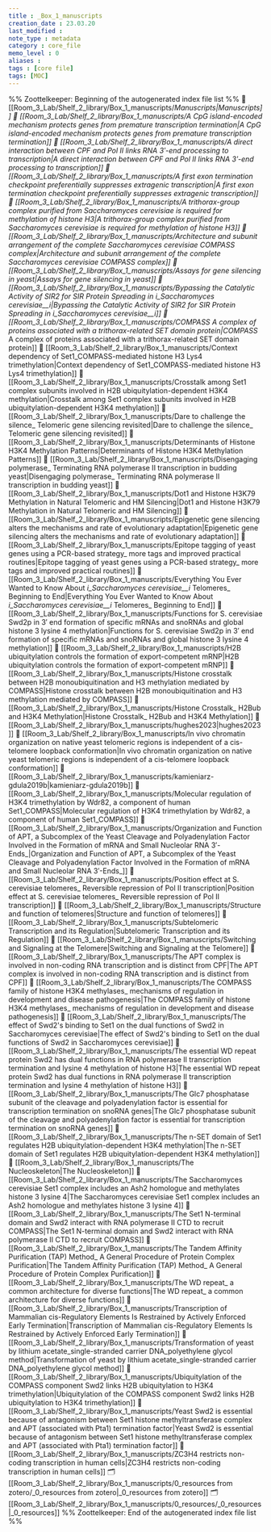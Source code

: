 ```yaml
---
title : _Box_1_manuscripts
creation_date : 23.03.20
last_modified :
note_type : metadata
category : core_file
memo_level : 0
aliases : 
tags : [core file]
tags: [MOC]
---
```

%% Zoottelkeeper: Beginning of the autogenerated index file list  %%
📄 [[Room_3_Lab/Shelf_2_library/Box_1_manuscripts/_Manuscripts|_Manuscripts]]
📄 [[Room_3_Lab/Shelf_2_library/Box_1_manuscripts/A CpG island-encoded mechanism protects genes from premature transcription termination|A CpG island-encoded mechanism protects genes from premature transcription termination]]
📄 [[Room_3_Lab/Shelf_2_library/Box_1_manuscripts/A direct interaction between CPF and Pol II links RNA 3ʹ-end processing to transcription|A direct interaction between CPF and Pol II links RNA 3ʹ-end processing to transcription]]
📄 [[Room_3_Lab/Shelf_2_library/Box_1_manuscripts/A first exon termination checkpoint preferentially suppresses extragenic transcription|A first exon termination checkpoint preferentially suppresses extragenic transcription]]
📄 [[Room_3_Lab/Shelf_2_library/Box_1_manuscripts/A trithorax-group complex purified from Saccharomyces cerevisiae is required for methylation of histone H3|A trithorax-group complex purified from Saccharomyces cerevisiae is required for methylation of histone H3]]
📄 [[Room_3_Lab/Shelf_2_library/Box_1_manuscripts/Architecture and subunit arrangement of the complete Saccharomyces cerevisiae COMPASS complex|Architecture and subunit arrangement of the complete Saccharomyces cerevisiae COMPASS complex]]
📄 [[Room_3_Lab/Shelf_2_library/Box_1_manuscripts/Assays for gene silencing in yeast|Assays for gene silencing in yeast]]
📄 [[Room_3_Lab/Shelf_2_library/Box_1_manuscripts/Bypassing the Catalytic Activity of SIR2 for SIR Protein Spreading in _i_Saccharomyces cerevisiae__i_|Bypassing the Catalytic Activity of SIR2 for SIR Protein Spreading in _i_Saccharomyces cerevisiae__i_]]
📄 [[Room_3_Lab/Shelf_2_library/Box_1_manuscripts/COMPASS_ A complex of proteins associated with a trithorax-related SET domain protein|COMPASS_ A complex of proteins associated with a trithorax-related SET domain protein]]
📄 [[Room_3_Lab/Shelf_2_library/Box_1_manuscripts/Context dependency of Set1_COMPASS-mediated histone H3 Lys4 trimethylation|Context dependency of Set1_COMPASS-mediated histone H3 Lys4 trimethylation]]
📄 [[Room_3_Lab/Shelf_2_library/Box_1_manuscripts/Crosstalk among Set1 complex subunits involved in H2B ubiquitylation-dependent H3K4 methylation|Crosstalk among Set1 complex subunits involved in H2B ubiquitylation-dependent H3K4 methylation]]
📄 [[Room_3_Lab/Shelf_2_library/Box_1_manuscripts/Dare to challenge the silence_ Telomeric gene silencing revisited|Dare to challenge the silence_ Telomeric gene silencing revisited]]
📄 [[Room_3_Lab/Shelf_2_library/Box_1_manuscripts/Determinants of Histone H3K4 Methylation Patterns|Determinants of Histone H3K4 Methylation Patterns]]
📄 [[Room_3_Lab/Shelf_2_library/Box_1_manuscripts/Disengaging polymerase_ Terminating RNA polymerase II transcription in budding yeast|Disengaging polymerase_ Terminating RNA polymerase II transcription in budding yeast]]
📄 [[Room_3_Lab/Shelf_2_library/Box_1_manuscripts/Dot1 and Histone H3K79 Methylation in Natural Telomeric and HM Silencing|Dot1 and Histone H3K79 Methylation in Natural Telomeric and HM Silencing]]
📄 [[Room_3_Lab/Shelf_2_library/Box_1_manuscripts/Epigenetic gene silencing alters the mechanisms and rate of evolutionary adaptation|Epigenetic gene silencing alters the mechanisms and rate of evolutionary adaptation]]
📄 [[Room_3_Lab/Shelf_2_library/Box_1_manuscripts/Epitope tagging of yeast genes using a PCR-based strategy_ more tags and improved practical routines|Epitope tagging of yeast genes using a PCR-based strategy_ more tags and improved practical routines]]
📄 [[Room_3_Lab/Shelf_2_library/Box_1_manuscripts/Everything You Ever Wanted to Know About _i_Saccharomyces cerevisiae__i_ Telomeres_ Beginning to End|Everything You Ever Wanted to Know About _i_Saccharomyces cerevisiae__i_ Telomeres_ Beginning to End]]
📄 [[Room_3_Lab/Shelf_2_library/Box_1_manuscripts/Functions for S. cerevisiae Swd2p in 3′ end formation of specific mRNAs and snoRNAs and global histone 3 lysine 4 methylation|Functions for S. cerevisiae Swd2p in 3′ end formation of specific mRNAs and snoRNAs and global histone 3 lysine 4 methylation]]
📄 [[Room_3_Lab/Shelf_2_library/Box_1_manuscripts/H2B ubiquitylation controls the formation of export-competent mRNP|H2B ubiquitylation controls the formation of export-competent mRNP]]
📄 [[Room_3_Lab/Shelf_2_library/Box_1_manuscripts/Histone crosstalk between H2B monoubiquitination and H3 methylation mediated by COMPASS|Histone crosstalk between H2B monoubiquitination and H3 methylation mediated by COMPASS]]
📄 [[Room_3_Lab/Shelf_2_library/Box_1_manuscripts/Histone Crosstalk_ H2Bub and H3K4 Methylation|Histone Crosstalk_ H2Bub and H3K4 Methylation]]
📄 [[Room_3_Lab/Shelf_2_library/Box_1_manuscripts/hughes2023|hughes2023]]
📄 [[Room_3_Lab/Shelf_2_library/Box_1_manuscripts/In vivo chromatin organization on native yeast telomeric regions is independent of a cis-telomere loopback conformation|In vivo chromatin organization on native yeast telomeric regions is independent of a cis-telomere loopback conformation]]
📄 [[Room_3_Lab/Shelf_2_library/Box_1_manuscripts/kamieniarz-gdula2019b|kamieniarz-gdula2019b]]
📄 [[Room_3_Lab/Shelf_2_library/Box_1_manuscripts/Molecular regulation of H3K4 trimethylation by Wdr82, a component of human Set1_COMPASS|Molecular regulation of H3K4 trimethylation by Wdr82, a component of human Set1_COMPASS]]
📄 [[Room_3_Lab/Shelf_2_library/Box_1_manuscripts/Organization and Function of APT, a Subcomplex of the Yeast Cleavage and Polyadenylation Factor Involved in the Formation of mRNA and Small Nucleolar RNA 3′-Ends_|Organization and Function of APT, a Subcomplex of the Yeast Cleavage and Polyadenylation Factor Involved in the Formation of mRNA and Small Nucleolar RNA 3′-Ends_]]
📄 [[Room_3_Lab/Shelf_2_library/Box_1_manuscripts/Position effect at S. cerevisiae telomeres_ Reversible repression of Pol II transcription|Position effect at S. cerevisiae telomeres_ Reversible repression of Pol II transcription]]
📄 [[Room_3_Lab/Shelf_2_library/Box_1_manuscripts/Structure and function of telomeres|Structure and function of telomeres]]
📄 [[Room_3_Lab/Shelf_2_library/Box_1_manuscripts/Subtelomeric Transcription and its Regulation|Subtelomeric Transcription and its Regulation]]
📄 [[Room_3_Lab/Shelf_2_library/Box_1_manuscripts/Switching and Signaling at the Telomere|Switching and Signaling at the Telomere]]
📄 [[Room_3_Lab/Shelf_2_library/Box_1_manuscripts/The APT complex is involved in non-coding RNA transcription and is distinct from CPF|The APT complex is involved in non-coding RNA transcription and is distinct from CPF]]
📄 [[Room_3_Lab/Shelf_2_library/Box_1_manuscripts/The COMPASS family of histone H3K4 methylases_ mechanisms of regulation in development and disease pathogenesis|The COMPASS family of histone H3K4 methylases_ mechanisms of regulation in development and disease pathogenesis]]
📄 [[Room_3_Lab/Shelf_2_library/Box_1_manuscripts/The effect of Swd2's binding to Set1 on the dual functions of Swd2 in Saccharomyces cerevisiae|The effect of Swd2's binding to Set1 on the dual functions of Swd2 in Saccharomyces cerevisiae]]
📄 [[Room_3_Lab/Shelf_2_library/Box_1_manuscripts/The essential WD repeat protein Swd2 has dual functions in RNA polymerase II transcription termination and lysine 4 methylation of histone H3|The essential WD repeat protein Swd2 has dual functions in RNA polymerase II transcription termination and lysine 4 methylation of histone H3]]
📄 [[Room_3_Lab/Shelf_2_library/Box_1_manuscripts/The Glc7 phosphatase subunit of the cleavage and polyadenylation factor is essential for transcription termination on snoRNA genes|The Glc7 phosphatase subunit of the cleavage and polyadenylation factor is essential for transcription termination on snoRNA genes]]
📄 [[Room_3_Lab/Shelf_2_library/Box_1_manuscripts/The n-SET domain of Set1 regulates H2B ubiquitylation-dependent H3K4 methylation|The n-SET domain of Set1 regulates H2B ubiquitylation-dependent H3K4 methylation]]
📄 [[Room_3_Lab/Shelf_2_library/Box_1_manuscripts/The Nucleoskeleton|The Nucleoskeleton]]
📄 [[Room_3_Lab/Shelf_2_library/Box_1_manuscripts/The Saccharomyces cerevisiae Set1 complex includes an Ash2 homologue and methylates histone 3 lysine 4|The Saccharomyces cerevisiae Set1 complex includes an Ash2 homologue and methylates histone 3 lysine 4]]
📄 [[Room_3_Lab/Shelf_2_library/Box_1_manuscripts/The Set1 N-terminal domain and Swd2 interact with RNA polymerase II CTD to recruit COMPASS|The Set1 N-terminal domain and Swd2 interact with RNA polymerase II CTD to recruit COMPASS]]
📄 [[Room_3_Lab/Shelf_2_library/Box_1_manuscripts/The Tandem Affinity Purification (TAP) Method_ A General Procedure of Protein Complex Purification|The Tandem Affinity Purification (TAP) Method_ A General Procedure of Protein Complex Purification]]
📄 [[Room_3_Lab/Shelf_2_library/Box_1_manuscripts/The WD repeat_ a common architecture for diverse functions|The WD repeat_ a common architecture for diverse functions]]
📄 [[Room_3_Lab/Shelf_2_library/Box_1_manuscripts/Transcription of Mammalian cis-Regulatory Elements Is Restrained by Actively Enforced Early Termination|Transcription of Mammalian cis-Regulatory Elements Is Restrained by Actively Enforced Early Termination]]
📄 [[Room_3_Lab/Shelf_2_library/Box_1_manuscripts/Transformation of yeast by lithium acetate_single-stranded carrier DNA_polyethylene glycol method|Transformation of yeast by lithium acetate_single-stranded carrier DNA_polyethylene glycol method]]
📄 [[Room_3_Lab/Shelf_2_library/Box_1_manuscripts/Ubiquitylation of the COMPASS component Swd2 links H2B ubiquitylation to H3K4 trimethylation|Ubiquitylation of the COMPASS component Swd2 links H2B ubiquitylation to H3K4 trimethylation]]
📄 [[Room_3_Lab/Shelf_2_library/Box_1_manuscripts/Yeast Swd2 is essential because of antagonism between Set1 histone methyltransferase complex and APT (associated with Pta1) termination factor|Yeast Swd2 is essential because of antagonism between Set1 histone methyltransferase complex and APT (associated with Pta1) termination factor]]
📄 [[Room_3_Lab/Shelf_2_library/Box_1_manuscripts/ZC3H4 restricts non-coding transcription in human cells|ZC3H4 restricts non-coding transcription in human cells]]
🗂️ [[Room_3_Lab/Shelf_2_library/Box_1_manuscripts/0_resources from zotero/_0_resources from zotero|_0_resources from zotero]]
🗂️ [[Room_3_Lab/Shelf_2_library/Box_1_manuscripts/0_resources/_0_resources|_0_resources]]
%% Zoottelkeeper: End of the autogenerated index file list  %%
